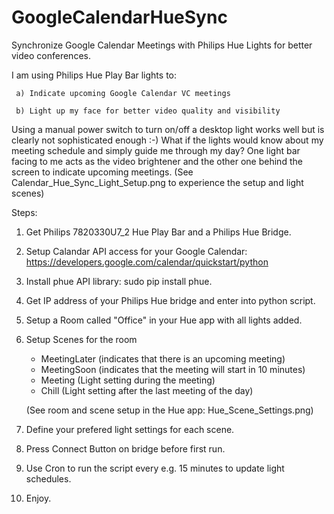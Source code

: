 # GoogleCalendarHueSync
Synchronize Google Calendar Meetings with Philips Hue Lights for better video conferences.

I am using Philips Hue Play Bar lights to: 

     a) Indicate upcoming Google Calendar VC meetings  
     
     b) Light up my face for better video quality and visibility
     
Using a manual power switch to turn on/off a desktop light works well but is clearly not sophisticated enough :-) 
What if the lights would know about my meeting schedule and simply guide me through my day? 
One light bar facing to me acts as the video brightener and the other one behind the screen to indicate upcoming meetings. 
(See Calendar_Hue_Sync_Light_Setup.png to experience the setup and light scenes)

Steps:
1. Get Philips 7820330U7_2 Hue Play Bar and a Philips Hue Bridge.
2. Setup Calandar API access for your Google Calendar: https://developers.google.com/calendar/quickstart/python
3. Install phue API library: sudo pip install phue.
4. Get IP address of your Philips Hue bridge and enter into python script.
5. Setup a Room called "Office" in your Hue app with all lights added.
6. Setup Scenes for the room
    - MeetingLater (indicates that there is an upcoming meeting)
    - MeetingSoon (indicates that the meeting will start in 10 minutes)
    - Meeting (Light setting during the meeting)
    - Chill (Light setting after the last meeting of the day)
    
    (See room and scene setup in the Hue app: Hue_Scene_Settings.png)
7. Define your prefered light settings for each scene.
8. Press Connect Button on bridge before first run.
9. Use Cron to run the script every e.g. 15 minutes to update light schedules.
10. Enjoy.
